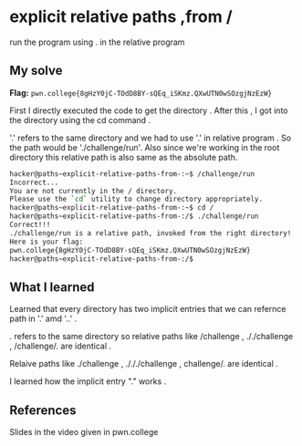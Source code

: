 # explicit relative paths ,from /
run the program using . in the relative program

## My solve
**Flag:** `pwn.college{8gHzY0jC-TOdD8BY-sQEq_iSKmz.QXwUTN0wSOzgjNzEzW}`

First I directly executed the code to get the directory . 
After this , I got into the directory using the cd command .

'.' refers to the same directory and we had to use '.' in relative program . 
So the path would be './challenge/run'. Also since we're working in the root directory this relative path is also same as the absolute path.

```bash
hacker@paths~explicit-relative-paths-from-:~$ /challenge/run
Incorrect...
You are not currently in the / directory.
Please use the `cd` utility to change directory appropriately.
hacker@paths~explicit-relative-paths-from-:~$ cd /
hacker@paths~explicit-relative-paths-from-:/$ ./challenge/run
Correct!!!
./challenge/run is a relative path, invoked from the right directory!
Here is your flag:
pwn.college{8gHzY0jC-TOdD8BY-sQEq_iSKmz.QXwUTN0wSOzgjNzEzW}
hacker@paths~explicit-relative-paths-from-:/$
```

## What I learned
Learned that every directory has two implicit entries that we can refernce path in '.' amd '..' . 
  
  . refers to the same directory so relative paths like /challenge , ././challenge , /challenge/. are identical .

  Relaive paths like ./challenge , ./././challenge , challenge/. are identical .  
  
  I learned how the implicit entry "." works . 

## References 
Slides in the video given in pwn.college 
